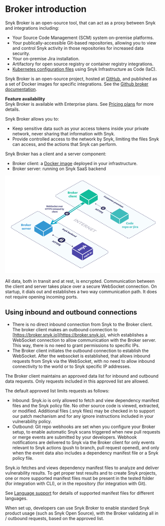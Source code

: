 # Broker introduction

Snyk Broker is an open-source tool, that can act as a proxy between Snyk and integrations including:

* Your Source Code Management \(SCM\) system on-premise platforms.
* Your publically-accessible Git-based repositories, allowing you to view and control Snyk activity in those repositories for increased data security.
* Your on-premise Jira installation.
* Artifactory for open source registry or container registry integrations.
* [Kubernetes configuration files](https://docs.snyk.io/snyk-infrastructure-as-code/scan-kubernetes-configuration-files/detecting-kubernetes-configuration-files-using-a-broker) using Snyk Infrastructure as Code \(IaC\).

Snyk Broker is an open-source project, hosted at [GitHub](https://github.com/snyk/broker), and published as a set of Docker images for specific integrations. See the [Github broker documentation](https://github.com/snyk/broker/blob/master/README.md).

**Feature availability**  
Snyk Broker is available with Enterprise plans. See [Pricing plans](https://snyk.io/plans/) for more details.

Snyk Broker allows you to:

* Keep sensitive data such as your access tokens inside your private network, never sharing that information with Snyk.
* Provide controlled access to the network by Snyk, limiting the files Snyk can access, and the actions that Snyk can perform.

Snyk Broker has a client and a server component:

* Broker client: a [Docker image](https://hub.docker.com/r/snyk/broker/) deployed in your infrastructure.
* Broker server: running on Snyk SaaS backend

![](../../.gitbook/assets/image2-4-.png)

All data, both in transit and at rest, is encrypted. Communication between the client and server takes place over a secure WebSocket connection. On startup, it dials out and establishes a two way communication path. It does not require opening incoming ports.

## Using inbound and outbound connections

* There is no direct inbound connection from Snyk to the Broker client. The broker client makes an outbound connection to [https://broker.snyk.io](https://broker.snyk.io), which establishes a WebSocket connection to allow communication with the Broker server. This way, there is no need to grant permissions to specific IPs.
* The Broker client initiates the outbound connection to establish the WebSocket. After the websocket is established, that allows inbound requests from Snyk via the WebSocket, with no need to allow inbound connectivity to the world or to Snyk specific IP addresses.

The Broker client maintains an approved data list for inbound and outbound data requests. Only requests included in this approved list are allowed.

The default approved list limits requests as follows:

* Inbound: Snyk.io is only allowed to fetch and view dependency manifest files and the Snyk policy file. No other source code is viewed, extracted, or modified. Additional files \(.snyk files\) may be checked in to support our patch mechanism and for any ignore instructions included in your vulnerability policy.
* Outbound: Git repo webhooks are set when you configure your Broker setup, to enable automatic Snyk scans triggered when new pull requests or merge events are submitted by your developers. Webhook notifications are delivered to Snyk via the Broker client for only events relevant to Snyk actions \(push to branch, pull request opened\), and only when the event data also includes a dependency manifest file or a Snyk policy file.

Snyk.io fetches and views dependency manifest files to analyze and deliver vulnerability results. To get proper test results and to create Snyk projects, one or more supported manifest files must be present in the tested folder \(for integration with CLI\), or in the repository \(for integration with Git\).

See [Language support](https://support.snyk.io/hc/en-us/categories/360000456257-Language-support) for details of supported manifest files for different languages.

When set up, developers can use Snyk Broker to enable standard Snyk product usage \(such as Snyk Open Source\), with the Broker validating all in / outbound requests, based on the approved list.

